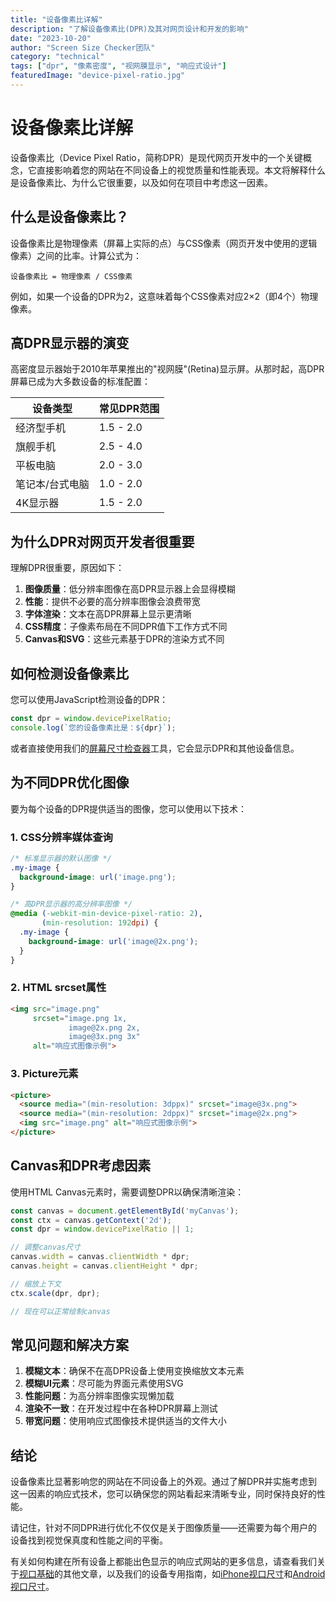 ```yaml
---
title: "设备像素比详解"
description: "了解设备像素比(DPR)及其对网页设计和开发的影响"
date: "2023-10-20"
author: "Screen Size Checker团队"
category: "technical"
tags: ["dpr", "像素密度", "视网膜显示", "响应式设计"]
featuredImage: "device-pixel-ratio.jpg"
---
```


# 设备像素比详解

设备像素比（Device Pixel Ratio，简称DPR）是现代网页开发中的一个关键概念，它直接影响着您的网站在不同设备上的视觉质量和性能表现。本文将解释什么是设备像素比、为什么它很重要，以及如何在项目中考虑这一因素。

## 什么是设备像素比？

设备像素比是物理像素（屏幕上实际的点）与CSS像素（网页开发中使用的逻辑像素）之间的比率。计算公式为：

```
设备像素比 = 物理像素 / CSS像素
```

例如，如果一个设备的DPR为2，这意味着每个CSS像素对应2×2（即4个）物理像素。

## 高DPR显示器的演变

高密度显示器始于2010年苹果推出的"视网膜"(Retina)显示屏。从那时起，高DPR屏幕已成为大多数设备的标准配置：

| 设备类型 | 常见DPR范围 |
|---------|------------|
| 经济型手机 | 1.5 - 2.0 |
| 旗舰手机 | 2.5 - 4.0 |
| 平板电脑 | 2.0 - 3.0 |
| 笔记本/台式电脑 | 1.0 - 2.0 |
| 4K显示器 | 1.5 - 2.0 |

## 为什么DPR对网页开发者很重要

理解DPR很重要，原因如下：

1. **图像质量**：低分辨率图像在高DPR显示器上会显得模糊
2. **性能**：提供不必要的高分辨率图像会浪费带宽
3. **字体渲染**：文本在高DPR屏幕上显示更清晰
4. **CSS精度**：子像素布局在不同DPR值下工作方式不同
5. **Canvas和SVG**：这些元素基于DPR的渲染方式不同

## 如何检测设备像素比

您可以使用JavaScript检测设备的DPR：

```javascript
const dpr = window.devicePixelRatio;
console.log(`您的设备像素比是：${dpr}`);
```

或者直接使用我们的[屏幕尺寸检查器](/zh/index.html)工具，它会显示DPR和其他设备信息。

## 为不同DPR优化图像

要为每个设备的DPR提供适当的图像，您可以使用以下技术：

### 1. CSS分辨率媒体查询

```css
/* 标准显示器的默认图像 */
.my-image {
  background-image: url('image.png');
}

/* 高DPR显示器的高分辨率图像 */
@media (-webkit-min-device-pixel-ratio: 2), 
       (min-resolution: 192dpi) { 
  .my-image {
    background-image: url('image@2x.png');
  }
}
```

### 2. HTML srcset属性

```html
<img src="image.png"
     srcset="image.png 1x, 
             image@2x.png 2x, 
             image@3x.png 3x"
     alt="响应式图像示例">
```

### 3. Picture元素

```html
<picture>
  <source media="(min-resolution: 3dppx)" srcset="image@3x.png">
  <source media="(min-resolution: 2dppx)" srcset="image@2x.png">
  <img src="image.png" alt="响应式图像示例">
</picture>
```

## Canvas和DPR考虑因素

使用HTML Canvas元素时，需要调整DPR以确保清晰渲染：

```javascript
const canvas = document.getElementById('myCanvas');
const ctx = canvas.getContext('2d');
const dpr = window.devicePixelRatio || 1;

// 调整canvas尺寸
canvas.width = canvas.clientWidth * dpr;
canvas.height = canvas.clientHeight * dpr;

// 缩放上下文
ctx.scale(dpr, dpr);

// 现在可以正常绘制canvas
```

## 常见问题和解决方案

1. **模糊文本**：确保不在高DPR设备上使用变换缩放文本元素
2. **模糊UI元素**：尽可能为界面元素使用SVG
3. **性能问题**：为高分辨率图像实现懒加载
4. **渲染不一致**：在开发过程中在各种DPR屏幕上测试
5. **带宽问题**：使用响应式图像技术提供适当的文件大小

## 结论

设备像素比显著影响您的网站在不同设备上的外观。通过了解DPR并实施考虑到这一因素的响应式技术，您可以确保您的网站看起来清晰专业，同时保持良好的性能。

请记住，针对不同DPR进行优化不仅仅是关于图像质量——还需要为每个用户的设备找到视觉保真度和性能之间的平衡。

有关如何构建在所有设备上都能出色显示的响应式网站的更多信息，请查看我们关于[视口基础](/zh/blog/viewport-basics.html)的其他文章，以及我们的设备专用指南，如[iPhone视口尺寸](/zh/devices/iphone-viewport-sizes.html)和[Android视口尺寸](/zh/devices/android-viewport-sizes.html)。 